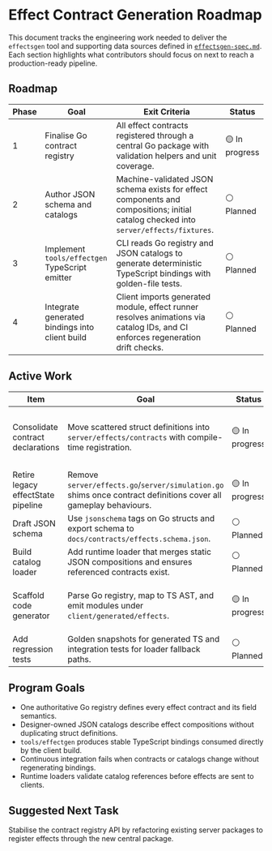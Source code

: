 # Effect Contract Generation Roadmap

This document tracks the engineering work needed to deliver the `effectsgen` tool and supporting data sources defined in [`effectsgen-spec.md`](./effectsgen-spec.md). Each section highlights what contributors should focus on next to reach a production-ready pipeline.

## Roadmap

| Phase | Goal | Exit Criteria | Status |
| ----- | ---- | ------------- | ------ |
| 1 | Finalise Go contract registry | All effect contracts registered through a central Go package with validation helpers and unit coverage. | 🟡 In progress |
| 2 | Author JSON schema and catalogs | Machine-validated JSON schema exists for effect components and compositions; initial catalog checked into `server/effects/fixtures`. | ⚪ Planned |
| 3 | Implement `tools/effectgen` TypeScript emitter | CLI reads Go registry and JSON catalogs to generate deterministic TypeScript bindings with golden-file tests. | ⚪ Planned |
| 4 | Integrate generated bindings into client build | Client imports generated module, effect runner resolves animations via catalog IDs, and CI enforces regeneration drift checks. | ⚪ Planned |

## Active Work

| Item | Goal | Status | Notes |
| --- | --- | --- | --- |
| Consolidate contract declarations | Move scattered struct definitions into `server/effects/contracts` with compile-time registration. | 🟡 In progress | `server/effects/contract` now owns the types and registry scaffolding; remaining callers still import the legacy aliases. |
| Retire legacy effectState pipeline | Remove `server/effects.go`/`server/simulation.go` shims once contract definitions cover all gameplay behaviours. | 🟡 In progress | Legacy structs now marked with `LEGACY` comments to scope the cleanup. |
| Draft JSON schema | Use `jsonschema` tags on Go structs and export schema to `docs/contracts/effects.schema.json`. | ⚪ Planned | Schema will validate designer-authored catalogs. |
| Build catalog loader | Add runtime loader that merges static JSON compositions and ensures referenced contracts exist. | ⚪ Planned | Loader must support hot reload in dev. |
| Scaffold code generator | Parse Go registry, map to TS AST, and emit modules under `client/generated/effects`. | 🟡 In progress | Workspace skeleton added in `tools/effectsgen`; CLI currently returns "not implemented". |
| Add regression tests | Golden snapshots for generated TS and integration tests for loader fallback paths. | ⚪ Planned | Guard against accidental contract drift. |

## Program Goals

* One authoritative Go registry defines every effect contract and its field semantics.
* Designer-owned JSON catalogs describe effect compositions without duplicating struct definitions.
* `tools/effectgen` produces stable TypeScript bindings consumed directly by the client build.
* Continuous integration fails when contracts or catalogs change without regenerating bindings.
* Runtime loaders validate catalog references before effects are sent to clients.

## Suggested Next Task

Stabilise the contract registry API by refactoring existing server packages to register effects through the new central package.
